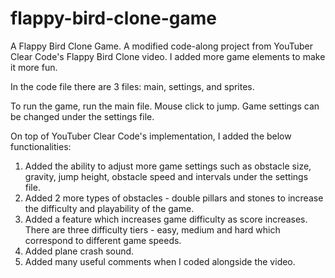 # flappy-bird-clone-game
A Flappy Bird Clone Game. A modified code-along project from YouTuber Clear Code's Flappy Bird Clone video. I added more game elements to make it more fun.

In the code file there are 3 files: main, settings, and sprites.

To run the game, run the main file. Mouse click to jump. Game settings can be changed under the settings file.

On top of YouTuber Clear Code's implementation, I added the below functionalities:
1. Added the ability to adjust more game settings such as obstacle size, gravity, jump height, obstacle speed and intervals under the settings file.
2. Added 2 more types of obstacles - double pillars and stones to increase the difficulty and playability of the game.
3. Added a feature which increases game difficulty as score increases. There are three difficulty tiers - easy, medium and hard which correspond to different game speeds.
4. Added plane crash sound.
5. Added many useful comments when I coded alongside the video.
